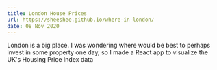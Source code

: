 ```yaml
---
title: London House Prices
url: https://sheeshee.github.io/where-in-london/
date: 08 Nov 2020
---
```

London is a big place. I was wondering where would be
best to perhaps invest in some property one day, so I made a
React app to visualize the UK's Housing Price Index data
